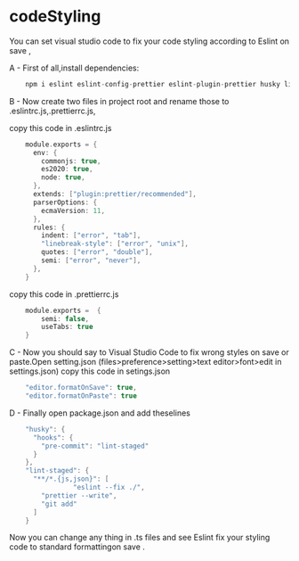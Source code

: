 # codeStyling
You can set visual studio code to fix your code styling according to Eslint on save ,

A - First of all,install dependencies:
```swift
    npm i eslint eslint-config-prettier eslint-plugin-prettier husky lint-staged prettier -D
```    
    
B - Now create two files in project root and rename those to .eslintrc.js,.prettierrc.js,

copy this code in .eslintrc.js
```swift
    module.exports = {
      env: {
        commonjs: true,
        es2020: true,
        node: true,
      },
      extends: ["plugin:prettier/recommended"],
      parserOptions: {
        ecmaVersion: 11,
      },
      rules: {
        indent: ["error", "tab"],
        "linebreak-style": ["error", "unix"],
        quotes: ["error", "double"],
        semi: ["error", "never"],
      },
    }
```  
copy this code in .prettierrc.js
```swift
    module.exports =  {
        semi: false,
        useTabs: true
    }
```  
C - Now you should say to Visual Studio Code to fix wrong styles on save or paste.Open setting.json
(files>preference>setting>text editor>font>edit in settings.json)
copy this code in setings.json
```swift
    "editor.formatOnSave": true,
    "editor.formatOnPaste": true
```      
D - Finally open package.json and add theselines 
```swift
    "husky": {
      "hooks": {
        "pre-commit": "lint-staged"
      }
    },
    "lint-staged": {
      "**/*.{js,json}": [
                "eslint --fix ./",
        "prettier --write",
        "git add"
      ]
    }
```     

Now you can change any thing in .ts files and see Eslint fix your styling code to standard formattingon save .

